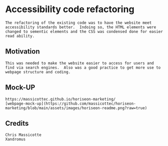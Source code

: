 # Accessibility code refactoring

    The refactoring of the existing code was to have the website meet accessibility standards better.  Indoing so, the HTML elements were changed to sementic elements and the CSS was condensed done for easier read ability.

## Motivation

    This was needed to make the website easier to access for users and find via search engines.  Also was a good practice to get more use to webpage structure and coding.

## Mock-UP

    https://massicottec.github.io/horiseon-marketing/
    [webpage-mock-up](https://github.com/massicottec/horiseon-marketing/blob/main/assets/images/horiseon-readme.png?raw=true)
  
## Credits

    Chris Massicotte
    Xandromus
